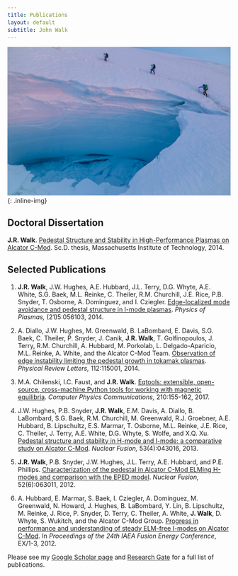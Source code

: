 ```yaml
---
title: Publications
layout: default
subtitle: John Walk
---
```


![ProfilePhoto](/images/headers/glacier.jpg){: .inline-img}

## Doctoral Dissertation

**J.R. Walk**. [Pedestal Structure and Stability in High-Performance Plasmas on Alcator C-Mod](http://dspace.mit.edu/handle/1721.1/95524). Sc.D. thesis, Massachusetts Institute of Technology, 2014.

## Selected Publications

1. **J.R. Walk**, J.W. Hughes, A.E. Hubbard, J.L. Terry, D.G. Whyte, A.E. White, S.G. Baek, M.L. Reinke, C. Theiler, R.M. Churchill, J.E. Rice, P.B. Snyder, T. Osborne, A. Dominguez, and I. Cziegler. [Edge-localized mode avoidance and pedestal structure in I-mode plasmas](http://scitation.aip.org/content/aip/journal/pop/21/5/10.1063/1.4872220). *Physics of Plasmas,* (21)5:056103, 2014.

2. A. Diallo, J.W. Hughes, M. Greenwald, B. LaBombard, E. Davis, S.G. Baek, C. Theiler, P. Snyder, J. Canik, **J.R. Walk**, T. Golfinopoulos, J. Terry, R.M. Churchill, A. Hubbard, M. Porkolab, L. Delgado-Aparicio, M.L. Reinke, A. White, and the Alcator C-Mod Team. [Observation of edge instability limiting the pedestal growth in tokamak plasmas](http://journals.aps.org/prl/abstract/10.1103/PhysRevLett.112.115001). *Physical Review Letters,* 112:115001, 2014.

3. M.A. Chilenski, I.C. Faust, and **J.R. Walk**. [Eqtools: extensible, open-source, cross-machine Python tools for working with magnetic equilibria](https://www.sciencedirect.com/science/article/pii/S001046551630282X).  *Computer Physics Communications,* 210:155-162, 2017.

4. J.W. Hughes, P.B. Snyder, **J.R. Walk**, E.M. Davis, A. Diallo, B. LaBombard, S.G. Baek, R.M. Churchill, M. Greenwald, R.J. Groebner, A.E. Hubbard, B. Lipschultz, E.S. Marmar, T. Osborne, M.L. Reinke, J.E. Rice, C. Theiler, J. Terry, A.E. White, D.G. Whyte, S. Wolfe, and X.Q. Xu. [Pedestal structure and stability in H-mode and I-mode: a comparative study on Alcator C-Mod](https://iopscience.iop.org/0029-5515/53/4/043016). *Nuclear Fusion,* 53(4):043016, 2013.

5. **J.R. Walk**, P.B. Snyder, J.W. Hughes, J.L. Terry, A.E. Hubbard, and P.E. Phillips. [Characterization of the pedestal in Alcator C-Mod ELMing H-modes and comparison with the EPED model](http://stacks.iop.org/0029-5515/52/i=6/a=063011). *Nuclear Fusion,* 52(6):063011, 2012.

6. A. Hubbard, E. Marmar, S. Baek, I. Cziegler, A. Dominguez, M. Greenwald, N. Howard, J. Hughes, B. LaBombard, Y. Lin, B. Lipschultz, M. Reinke, J. Rice, P. Snyder, D. Terry, C. Theiler, A. White, **J. Walk**, D. Whyte, S. Wukitch, and the Alcator C-Mod Group. [Progress in performance and understanding of steady ELM-free I-modes on Alcator C-Mod](http://www.psfc.mit.edu/research/alcator/pubs/iaea/2012/Hubbard_IAEA12_I-mode_EX1-3_Proc_Submitted.pdf). In *Proceedings of the 24th IAEA Fusion Energy Conference*, EX/1-3, 2012.

Please see my [Google Scholar page](https://scholar.google.com/citations?hl=en&user=CKr_Z9MAAAAJ) and [Research Gate](https://www.researchgate.net/profile/John_Walk) for a full list of publications.
